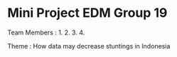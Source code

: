 # Mini Project EDM Group 19
Team Members :
1. 
2.
3.
4.

Theme : How data may decrease stuntings in Indonesia
